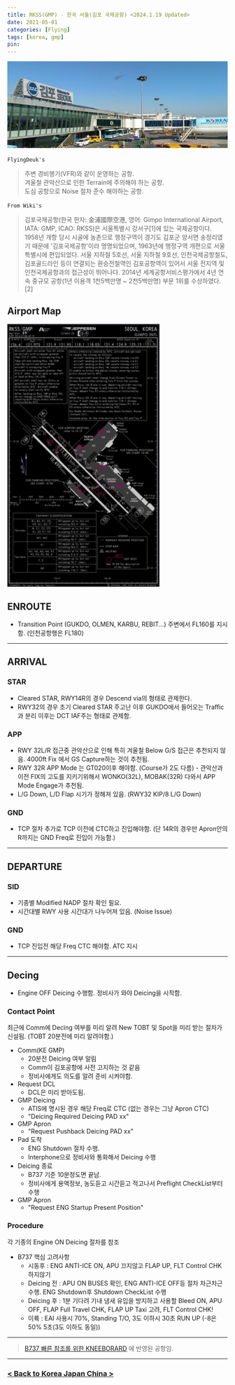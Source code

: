 ```yaml
---
title: RKSS(GMP) - 한국 서울(김포 국제공항) <2024.1.19 Updated>
date: 2021-05-01
categories: [Flying]
tags: [korea, gmp]
pin:
---
```


![gmp](/img/flying/airport/gmp.jpg)


`FlyingDeuk's`
>주변 경비행기(VFR)와 같이 운영하는 공항. <br>
겨울철 관악산으로 인한 Terrain에 주의해야 하는 공항.<br>
도심 공항으로 Noise 절차 준수 해야하는 공항.


`From Wiki's`
>김포국제공항(한국 한자: 金浦國際空港, 영어: Gimpo International Airport, IATA: GMP, ICAO: RKSS)은 서울특별시 강서구[1]에 있는 국제공항이다. <br>
1958년 개항 당시 시골에 농촌으로 행정구역이 경기도 김포군 양서면 송정리였기 때문에 '김포국제공항'이라 명명되었으며, 1963년에 행정구역 개편으로 서울특별시에 편입되었다. 서울 지하철 5호선, 서울 지하철 9호선, 인천국제공항철도, 김포골드라인 등이 연결되는 환승전철역인 김포공항역이 있어서 서울 전지역 및 인천국제공항과의 접근성이 뛰어나다. 2014년 세계공항서비스평가에서 4년 연속 중규모 공항(1년 이용객 1천5백만명 ~ 2천5백만명) 부문 1위를 수상하였다.[2]


## Airport Map
![gmp](/img/flying/airport/gmp_ap.jpg)


## ENROUTE
- Transition Point (GUKDO, OLMEN, KARBU, REBIT...) 주변에서 FL160를 지시함. (인천공항행은 FL180)

--------

## ARRIVAL

### STAR
- Cleared STAR, RWY14R의 경우 Descend via의 형태로 관제한다. 
- RWY32의 경우 초기 Cleared STAR 주고난 이후 GUKDO에서 들어오는 Traffic과 분리 이후는 DCT IAF주는 형태로 관제함.

### APP
- RWY 32L/R 접근중 관악산으로 인해 특히 겨울철 Below G/S 접근은 추천되지 않음. 4000ft Fix 에서 GS Capture하는 것이 추천됨. 
- RWY 32R APP Mode 는 GT020이후 해야함. (Course가 2도 다름) - 관악산과 이전 FIX의 고도를 지키기위해서 WONKO(32L), MOBAK(32R) 다와서 APP Mode Engage가 추천됨. 
- L/G Down, L/D Flap 시기가 정해져 있음. (RWY32 KIP/8 L/G Down)

### GND
- TCP 절차 추가로 TCP 이전에 CTC하고 진입해야함. (단 14R의 경우만 Apron안의 R까지는 GND Freq로 진입이 가능함.)

-------

## DEPARTURE
### SID
- 기종별 Modified NADP 절차 확인 필요.
- 시간대별 RWY 사용 시간대가 나누어져 있음. (Noise Issue)

### GND
- TCP 진입전 해당 Freq CTC 해야함. ATC 지시

----

## Decing
- Engine OFF Deicing 수행함. 정비사가 와야 Deicing을 시작함. 

### Contact Point
최근에 Comm에 Decing 여부를 미리 알려 New TOBT 및 Spot을 미리 받는 절차가 신설됨. (TOBT 20분전에 미리 알려야함.)
- Comm(KE GMP) 
    - 20분전 Deicing 여부 알림 
    - Comm이 김포공항에 사전 고지하는 것 같음
    - 정비사에게도 의도를 알려 준비 시켜야함. 
- Request DCL
    - DCL은 미리 받아도됨. 
- GMP Deicing
    - ATIS에 명시된 경우 해당 Freq로 CTC (없는 경우는 그냥 Apron CTC)
    - "Deicing Required Deicing PAD xx" 
- GMP Apron 
    - "Request Pushback Deicing PAD xx"    
- Pad 도착
    - ENG Shutdown 절차 수행. 
    - Interphone으로 정비사와 통화해서 Deicing 수행
- Deicing 종료
    - B737 기준 10분정도면 끝남. 
    - 정비사에게 용액정보, 농도듣고 시간듣고 적고나서 Preflight CheckList부터 수행
- GMP Apron 
    - "Request ENG Startup Present Position"

### Procedure
각 기종의 Engine ON Deicing 절차를 참조
- B737 핵심 고려사항 
    - 시동후 : ENG ANTI-ICE ON, APU 끄지않고 FLAP UP, FLT Control CHK 하지않기
    - Deicing 전 : APU ON BUSES 확인, ENG ANTI-ICE OFF등 절차 차근차근 수행. ENG Shutdown후 Shutdown CheckList 수행 
    - Deicing 후 : 1분 기다려 기내 냄새 유입을 방지하고 사용할 Bleed ON, APU OFF, FLAP Full Travel CHK, FLAP UP Taxi 고려, FLT Control CHK!
    - 이륙 : EAI 사용시 70%, Standing T/O, 3도 이하시 30초 RUN UP (-8은 50% 5초(3도 이하도 동일))

-----------

> [B737 빠른 참조를 위한 KNEEBORARD](/posts/B737-kneeboard/) 에 반영된 공항임. 

----


### [< Back to Korea Japan China >](/posts/KoreaJapanChina/)
